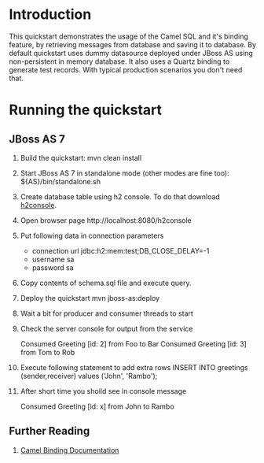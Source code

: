 Introduction
============
This quickstart demonstrates the usage of the Camel SQL and it's binding feature, by retrieving messages from database and saving it to database. By default quickstart uses dummy datasource deployed under JBoss AS using non-persistent in memory database. It also uses a Quartz binding to generate test records. With typical production scenarios you don't need that.

Running the quickstart
======================
JBoss AS 7
----------
1. Build the quickstart:
    mvn clean install
2. Start JBoss AS 7 in standalone mode (other modes are fine too):
    ${AS}/bin/standalone.sh
3. Create database table using h2 console. To do that download [h2console](https://github.com/jboss-jdf/jboss-as-quickstart/blob/master/h2-console/h2console.war).
4. Open browser page http://localhost:8080/h2console
5. Put following data in connection parameters
    - connection url jdbc:h2:mem:test;DB_CLOSE_DELAY=-1
    - username sa
    - password sa
6. Copy contents of schema.sql file and execute query.
7. Deploy the quickstart
    mvn jboss-as:deploy
8. Wait a bit for producer and consumer threads to start
9. Check the server console for output from the service

    Consumed Greeting [id: 2] from Foo to Bar 
    Consumed Greeting [id: 3] from Tom to Rob 

10. Execute following statement to add extra rows
    INSERT INTO greetings (sender,receiver) values ('John', 'Rambo');
11. After short time you shoild see in console message

    Consumed Greeting [id: x] from John to Rambo 

## Further Reading

1. [Camel Binding Documentation](https://docs.jboss.org/author/display/SWITCHYARD/Camel+Bindings)

